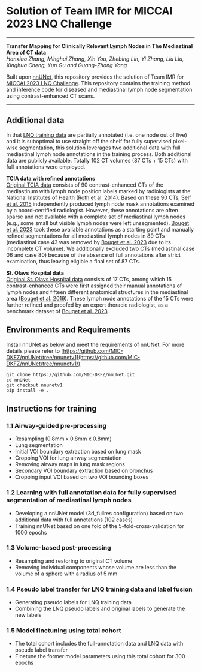 # Solution of Team IMR for MICCAI 2023 LNQ Challenge

***

**Transfer Mapping for Clinically Relevant Lymph Nodes in The Mediastinal Area of CT data**  
*Hanxiao Zhang, Minghui Zhang, Xin You, Zhebing Lin, Yi Zhang, Liu Liu, Xinghua Cheng, Yun Gu and Guang-Zhong Yang*

Built upon [nnUNet](https://github.com/MIC-DKFZ/nnUNet/tree/nnunetv1/), this repository provides the solution of Team IMR for [MICCAI 2023 LNQ Challenge](https://lnq2023.grand-challenge.org/lnq2023/). This repository contains the training method and inference code for diseased and mediastinal lymph node segmentation using contrast-enhanced CT scans.

***




## Additional data
In that [LNQ training data](https://lnq2023.grand-challenge.org/data/) are partially annotated (i.e. one node out of five) and it is suboptimal to use straight off the shelf for fully supervised pixel-wise segmentation, this solution leverages two additional data with full mediastinal lymph node annotations in the training process. Both additional data are publicly available. Totally 102 CT volumes (87 CTs + 15 CTs) with full annotations were employed.

**TCIA data with refined annotations**  
[Original TCIA data](https://wiki.cancerimagingarchive.net/pages/viewpage.action?pageId=19726546#19726546fcb14b04d2494090ab696ba899c8d70c/) consists of 90 contrast-enhanced CTs of the mediastinum with lymph node position labels marked by radiologists at the National Institutes of Health ([Roth et al. 2014](https://link.springer.com/chapter/10.1007/978-3-319-10404-1_65)). Based on these 90 CTs, [Self et al. 2015](https://link.springer.com/chapter/10.1007/978-3-319-24571-3_7) independently produced lymph node mask annotations examined by a board-certified radiologist. However, these annotations are often sparse and not available with a complete set of mediastinal lymph nodes (e.g., some small but visible lymph nodes were left unsegmented). [Bouget et al. 2023](https://github.com/dbouget/ct_mediastinal_structures_segmentation) took these available annotations as a starting point and manually refined segmentations for all mediastinal lymph nodes in 89 CTs (mediastinal case 43 was removed by [Bouget et al. 2023](https://github.com/dbouget/ct_mediastinal_structures_segmentation) due to its incomplete CT volume). We additionally excluded two CTs (mediastinal case 06 and case 80) because of the absence of full annotations after strict examination, thus leaving eligible a final set of 87 CTs.

**St. Olavs Hospital data**  
[Original St. Olavs Hospital data](https://datadryad.org/stash/dataset/doi:10.5061/dryad.mj76c) consists of 17 CTs, among which 15 contrast-enhanced CTs were first assigned their manual annotations of lymph nodes and fifteen different anatomical structures in the mediastinal area ([Bouget et al. 2019](https://link.springer.com/article/10.1007/s11548-019-01948-8)). These lymph node annotations of the 15 CTs were further refined and proofed by an expert thoracic radiologist, as a benchmark dataset of [Bouget et al. 2023](https://github.com/dbouget/ct_mediastinal_structures_segmentation).


## Environments and Requirements
Install nnUNet as below and meet the requirements of nnUNet. For more details please refer to [https://github.com/MIC-DKFZ/nnUNet/tree/nnunetv1](https://github.com/MIC-DKFZ/nnUNet/tree/nnunetv1/)  
```
git clone https://github.com/MIC-DKFZ/nnUNet.git
cd nnUNet
git checkout nnunetv1
pip install -e .
```


## Instructions for training
### 1.1 Airway-guided pre-processing  
- Resampling (0.8mm x 0.8mm x 0.8mm)
- Lung segmentation
- Initial VOI boundary extraction based on lung mask
- Cropping VOI for lung airway segmentation
- Removing airway maps in lung mask regions
- Secondary VOI boundary extraction based on bronchus
- Cropping input VOI based on two VOI bounding boxes 

### 1.2 Learning with full annotation data for fully supervised segmentation of mediastinal lymph nodes  
- Developing a nnUNet model (3d_fullres configuration) based on two additional data with full annotations (102 cases)
- Training nnUNet based on one fold of the 5-fold-cross-validation for 1000 epochs 
### 1.3 Volume-based post-processing
- Resampling and restoring to original CT volume
- Removing individual components whose volume are less than the volume of a sphere with a radius of 5 mm
### 1.4 Pseudo label transfer for LNQ training data and label fusion
- Generating pseudo labels for LNQ training data
- Combining the LNQ pseudo labels and original labels to generate the new labels
### 1.5 Model finetuning using total cohort
- The total cohort includes the full-annotation data and LNQ data with pseudo label transfer
- Finetune the former model parameters using this total cohort for 300 epochs
